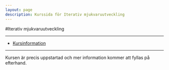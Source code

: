 ```yaml
---
layout: page
description: Kurssida för Iterativ mjukvaruutveckling
---
```

#Iterativ mjukvaruutveckling

---
- [Kursinformation](https://coursepress.lnu.se/kurs/iterativ-mjukvaruutveckling/)

---

Kursen är precis uppstartad och mer information kommer att fyllas på efterhand.
